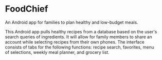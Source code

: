 # FoodChief
An Android app for families to plan healthy and low-budget meals.

This Android app pulls healthy recipes from a database based on the user's search queries of ingredients. 
It will allow for family members to share an account while selecting recipes from their own phones. 
The interface consists of tabs for the following functions: recipe search, favorites, menu of selections, weekly meal planner, and grocery list. 
